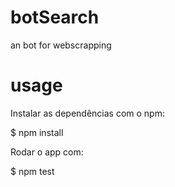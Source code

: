 # botSearch
an bot for webscrapping

# usage

Instalar as dependências com o npm:

$ npm install

Rodar o app com:

$ npm test
